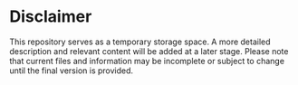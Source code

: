 # Disclaimer
This repository serves as a temporary storage space. A more detailed description and relevant content will be added at a later stage. Please note that current files and information may be incomplete or subject to change until the final version is provided.
